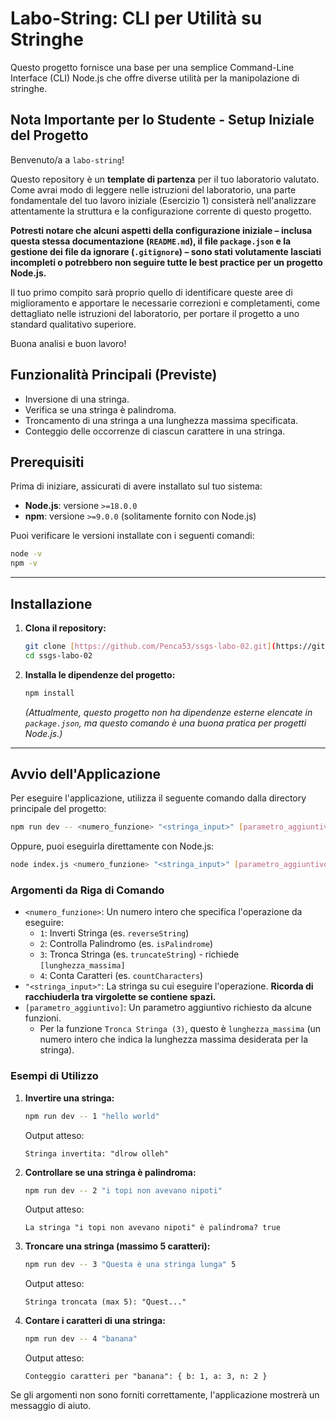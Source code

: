 # Labo-String: CLI per Utilità su Stringhe

Questo progetto fornisce una base per una semplice Command-Line Interface (CLI) Node.js che offre diverse utilità per la manipolazione di stringhe.

## Nota Importante per lo Studente - Setup Iniziale del Progetto

Benvenuto/a a `labo-string`!

Questo repository è un **template di partenza** per il tuo laboratorio valutato. Come avrai modo di leggere nelle istruzioni del laboratorio, una parte fondamentale del tuo lavoro iniziale (Esercizio 1) consisterà nell'analizzare attentamente la struttura e la configurazione corrente di questo progetto.

**Potresti notare che alcuni aspetti della configurazione iniziale – inclusa questa stessa documentazione (`README.md`), il file `package.json` e la gestione dei file da ignorare (`.gitignore`) – sono stati volutamente lasciati incompleti o potrebbero non seguire tutte le best practice per un progetto Node.js.**

Il tuo primo compito sarà proprio quello di identificare queste aree di miglioramento e apportare le necessarie correzioni e completamenti, come dettagliato nelle istruzioni del laboratorio, per portare il progetto a uno standard qualitativo superiore.

Buona analisi e buon lavoro!

## Funzionalità Principali (Previste)

* Inversione di una stringa.
* Verifica se una stringa è palindroma.
* Troncamento di una stringa a una lunghezza massima specificata.
* Conteggio delle occorrenze di ciascun carattere in una stringa.


## Prerequisiti

Prima di iniziare, assicurati di avere installato sul tuo sistema:

* **Node.js**: versione `>=18.0.0`
* **npm**: versione `>=9.0.0` (solitamente fornito con Node.js)

Puoi verificare le versioni installate con i seguenti comandi:
```bash
node -v
npm -v
````

-----

## Installazione

1.  **Clona il repository:**

    ```bash
    git clone [https://github.com/Penca53/ssgs-labo-02.git](https://github.com/Penca53/ssgs-labo-02.git)
    cd ssgs-labo-02
    ```

2.  **Installa le dipendenze del progetto:**

    ```bash
    npm install
    ```

    *(Attualmente, questo progetto non ha dipendenze esterne elencate in `package.json`, ma questo comando è una buona pratica per progetti Node.js.)*

-----

## Avvio dell'Applicazione

Per eseguire l'applicazione, utilizza il seguente comando dalla directory principale del progetto:

```bash
npm run dev -- <numero_funzione> "<stringa_input>" [parametro_aggiuntivo]
```

Oppure, puoi eseguirla direttamente con Node.js:

```bash
node index.js <numero_funzione> "<stringa_input>" [parametro_aggiuntivo]
```

### Argomenti da Riga di Comando

  * `<numero_funzione>`: Un numero intero che specifica l'operazione da eseguire:
      * `1`: Inverti Stringa (es. `reverseString`)
      * `2`: Controlla Palindromo (es. `isPalindrome`)
      * `3`: Tronca Stringa (es. `truncateString`) - richiede `[lunghezza_massima]`
      * `4`: Conta Caratteri (es. `countCharacters`)
  * `"<stringa_input>"`: La stringa su cui eseguire l'operazione. **Ricorda di racchiuderla tra virgolette se contiene spazi.**
  * `[parametro_aggiuntivo]`: Un parametro aggiuntivo richiesto da alcune funzioni.
      * Per la funzione `Tronca Stringa (3)`, questo è `lunghezza_massima` (un numero intero che indica la lunghezza massima desiderata per la stringa).

### Esempi di Utilizzo

1.  **Invertire una stringa:**

    ```bash
    npm run dev -- 1 "hello world"
    ```

    Output atteso:

    ```
    Stringa invertita: "dlrow olleh"
    ```

2.  **Controllare se una stringa è palindroma:**

    ```bash
    npm run dev -- 2 "i topi non avevano nipoti"
    ```

    Output atteso:

    ```
    La stringa "i topi non avevano nipoti" è palindroma? true
    ```

3.  **Troncare una stringa (massimo 5 caratteri):**

    ```bash
    npm run dev -- 3 "Questa è una stringa lunga" 5
    ```

    Output atteso:

    ```
    Stringa troncata (max 5): "Quest..."
    ```

4.  **Contare i caratteri di una stringa:**

    ```bash
    npm run dev -- 4 "banana"
    ```

    Output atteso:

    ```
    Conteggio caratteri per "banana": { b: 1, a: 3, n: 2 }
    ```

Se gli argomenti non sono forniti correttamente, l'applicazione mostrerà un messaggio di aiuto.
